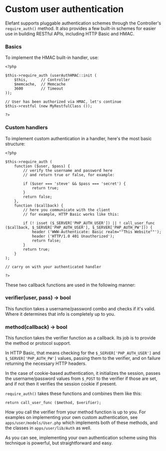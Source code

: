 # Custom user authentication

Elefant supports pluggable authentication schemes through the Controller's `require_auth()` method. It also provides a few built-in schemes for easier use in building RESTful APIs, including HTTP Basic and HMAC.

### Basics

To implement the HMAC built-in handler, use:

	<?php
	
	$this->require_auth (userAuthHMAC::init (
		$this,		// Controller
		$memcache,	// Memcache
		3600		// Timeout
	));
	
	// User has been authorized via HMAC, let's continue
	$this->restful (new MyRestfulClass ());
	
	?>

### Custom handlers

To implement custom authentication in a handler, here's the most basic structure:

	<?php
	
	$this->require_auth (
		function ($user, $pass) {
			// verify the username and password here
			// and return true or false, for example:
			
			if ($user === 'steve' && $pass === 'secret') {
				return true;
			}
			return false;
		},
		function ($callback) {
			// here you communicate with the client
			// for example, HTTP Basic works like this:
			
			if (! isset ($_SERVER['PHP_AUTH_USER']) || ! call_user_func ($callback, $_SERVER['PHP_AUTH_USER'], $_SERVER['PHP_AUTH_PW'])) {
				header ('WWW-Authenticate: Basic realm=""This Website""');
				header ('HTTP/1.0 401 Unauthorized');
				return false;
			}
			return true;
		}
	);
	
	// carry on with your authenticated handler
	
	?>

These two callback functions are used in the following manner:

### verifier(user, pass) -> bool

This function takes a username/password combo and checks if it's valid. Where it determines that info is completely up to you.

### method(callback) -> bool

This function takes the verifier function as a callback. Its job is to provide the method or protocol support.

In HTTP Basic, that means checking for the `$_SERVER['PHP_AUTH_USER']` and `$_SERVER['PHP_AUTH_PW']` values, passing them to the verifier, and on failure returning the necessary HTTP headers.

In the case of cookie-based authentication, it initializes the session, passes the username/password values from `$_POST` to the verifier if those are set, and if not then it verifies the session cookie if present.

`require_auth()` takes these functions and combines them like this:

    return call_user_func ($method, $verifier);

How you call the verifier from your method function is up to you. For examples on implementing your own custom authentication, see `apps/user/models/User.php` which implements both of these methods, and the classes in `apps/user/lib/Auth` as well.

As you can see, implementing your own authentication scheme using this technique is powerful, but straightforward and easy.
